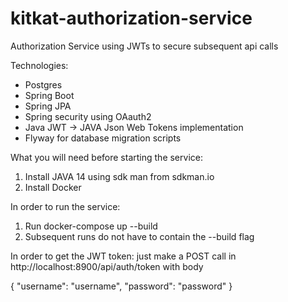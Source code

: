 # kitkat-authorization-service

Authorization Service using JWTs to secure subsequent api calls

Technologies:
* Postgres
* Spring Boot
* Spring JPA
* Spring security using OAauth2
* Java JWT -> JAVA Json Web Tokens implementation
* Flyway for database migration scripts

What you will need before starting the service:
1) Install JAVA 14 using sdk man from sdkman.io
2) Install Docker 

In order to run the service:
1) Run docker-compose up --build
2) Subsequent runs do not have to contain the --build flag

In order to get the JWT token:
just make a POST call in http://localhost:8900/api/auth/token with body 

{
    "username": "username",
    "password": "password"
}